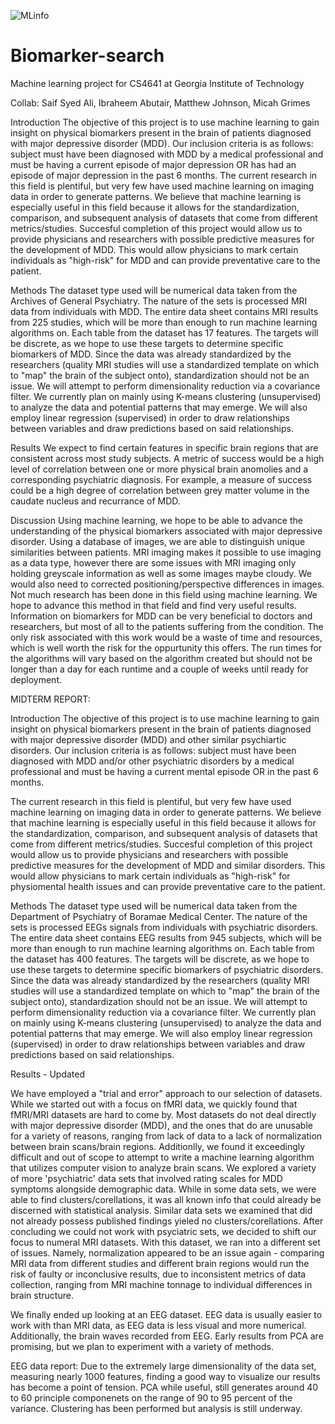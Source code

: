 ![MLinfo](https://user-images.githubusercontent.com/90532657/174424871-785ce7d2-3e6d-46a6-b7aa-ce24235c9a5f.PNG)

# Biomarker-search
Machine learning project for CS4641 at Georgia Institute of Technology

Collab: Saif Syed Ali, Ibraheem Abutair, Matthew Johnson, Micah Grimes

Introduction
The objective of this project is to use machine learning to gain insight on physical biomarkers present in the brain of patients diagnosed with major depressive disorder (MDD). Our inclusion criteria is as follows: subject must have been diagnosed with MDD by a medical professional and must be having a current episode of major depression OR has had an episode of major depression in the past 6 months. 
The current research in this field is plentiful, but very few have used machine learning on imaging data in order to generate patterns. We believe that machine learning is especially useful in this field because it allows for the standardization, comparison, and subsequent analysis of datasets that come from different metrics/studies. Succesful completion of this project would allow us to provide physicians and researchers with possible predictive measures for the development of MDD. This would allow physicians to mark certain individuals as "high-risk" for MDD and can provide preventative care to the patient.

Methods
The dataset type used will be numerical data taken from the Archives of General Psychiatry. The nature of the sets is processed MRI data from individuals with MDD. The entire data sheet contains MRI results from 225 studies, which will be more than enough to run machine learning algorithms on. Each table from the dataset has 17 features. The targets will be discrete, as we hope to use these targets to determine specific biomarkers of MDD.
Since the data was already standardized by the researchers (quality MRI studies will use a standardized template on which to "map" the brain of the subject onto), standardization should not be an issue. We will attempt to perform dimensionality reduction via a covariance filter. 
We currently plan on mainly using K-means clustering (unsupervised) to analyze the data and potential patterns that may emerge. We will also employ linear regression (supervised) in order to draw relationships between variables and draw predictions based on said relationships.

Results
We expect to find certain features in specific brain regions that are consistent across most study subjects. A metric of success would be a high level of correlation between one or more physical brain anomolies and a corresponding psychiatric diagnosis. For example, a measure of success could be a high degree of correlation between grey matter volume in the caudate nucleus and recurrance of MDD. 

Discussion
Using machine learning, we hope to be able to advance the understanding of the physical biomarkers associated with major depressive disorder. Using a database of images, we are able to distinguish unique similarities between patients. 
MRI imaging makes it possible to use imaging as a data type, however there are some issues with MRI imaging only holding greyscale information as well as some images maybe cloudy. We would also need to corrected positioning/perspective differences in images.
Not much research has been done in this field using machine learning. We hope to advance this method in that field and find very useful results. 
Information on biomarkers for MDD can be very beneficial to doctors and researchers, but most of all to the patients suffering from the condition.
The only risk associated with this work would be a waste of time and resources, which is well worth the risk for the oppurtunity this offers.
The run times for the algorithms will vary based on the algorithm created but should not be longer than a day for each runtime and a couple of weeks until ready for deployment.


MIDTERM REPORT:

Introduction
The objective of this project is to use machine learning to gain insight on physical biomarkers present in the brain of patients diagnosed with major depressive disorder
(MDD) and other similar psychiartic disorders. Our inclusion criteria is as follows: subject must have been diagnosed with MDD and/or other psychiatric disorders by a 
medical professional and must be having a current mental episode OR in the past 6 months. 

The current research in this field is plentiful, but very few have used machine learning on imaging data in order to generate patterns. We believe that machine learning
is especially useful in this field because it allows for the standardization, comparison, and subsequent analysis of datasets that come from different metrics/studies. 
Succesful completion of this project would allow us to provide physicians and researchers with possible predictive measures for the development of MDD and similar disorders.
This would allow physicians to mark certain individuals as "high-risk" for physiomental health issues and can provide preventative care to the patient.

Methods
The dataset type used will be numerical data taken from the Department of Psychiatry of Boramae Medical Center. The nature of the sets is processed EEGs signals from 
individuals with psychiatric disorders. The entire data sheet contains EEG results from 945 subjects, which will be more than enough to run machine learning algorithms on. 
Each table from the dataset has 400 features. The targets will be discrete, as we hope to use these targets to determine specific biomarkers of psychiatric disorders.
Since the data was already standardized by the researchers (quality MRI studies will use a standardized template on which to "map" the brain of the subject onto), 
standardization should not be an issue. We will attempt to perform dimensionality reduction via a covariance filter. 
We currently plan on mainly using K-means clustering (unsupervised) to analyze the data and potential patterns that may emerge. We will also employ linear regression
(supervised) in order to draw relationships between variables and draw predictions based on said relationships.

Results - Updated

We have employed a "trial and error" approach to our selection of datasets. While we started out with a focus on fMRI data, we quickly found that fMRI/MRI 
datasets are hard to come by. Most datasets do not deal directly with major depressive disorder (MDD), and the ones that do are unusable for a variety of 
reasons, ranging from lack of data to a lack of normalization between brain scans/brain regions. Additionlly, we found it exceedingly difficult
and out of scope to attempt to write a machine learning algorithm that utilizes computer vision to analyze brain scans. We explored a variety of more 'psychiatric'
data sets that involved rating scales for MDD symptoms alongside demographic data. While in some data sets, we were able to find clusters/corellations, 
it was all known info that could already be discerned with statistical analysis. Similar data sets we examined that did not already possess published
findings yieled no clusters/corellations. After concluding we could not work with psyciatric sets, we decided to shift our focus to numeral MRI datasets. 
With this dataset, we ran into a different set of issues. Namely, normalization appeared to be an issue again - comparing MRI data from different studies and 
different brain regions would run the risk of faulty or inconclusive results, due to inconsistent metrics of data collection, ranging from MRI machine tonnage 
to individual differences in brain structure.

We finally ended up looking at an EEG dataset. EEG data is usually easier to work with than MRI data, as EEG data is less visual and more numerical. 
Additionally, the brain waves recorded from EEG. Early results from PCA are promising, but we plan to experiment with a variety of methods. 

EEG data report: Due to the extremely large dimensionality of the data set, measuring nearly 1000 features, finding a good way to visualize our results has become a point of tension. PCA while 
useful, still generates around 40 to 60 principle componenets on the range of 90 to 95 percent of the variance. Clustering has been performed but analysis is still underway.

